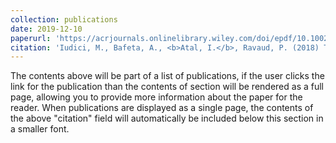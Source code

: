 ```yaml
---
collection: publications
date: 2019-12-10 
paperurl: 'https://acrjournals.onlinelibrary.wiley.com/doi/epdf/10.1002/acr.23817'
citation: 'Iudici, M., Bafeta, A., <b>Atal, I.</b>, Ravaud, P. (2018) Ten years of interventional research in systemic sclerosis: a systematic mapping of trial registries. <i>Arthritis care & research</i>. doi: 10.1002/acr.23817.'
---
```


The contents above will be part of a list of publications, if the user clicks the link for the publication than the contents of section will be rendered as a full page, allowing you to provide more information about the paper for the reader. When publications are displayed as a single page, the contents of the above "citation" field will automatically be included below this section in a smaller font.
